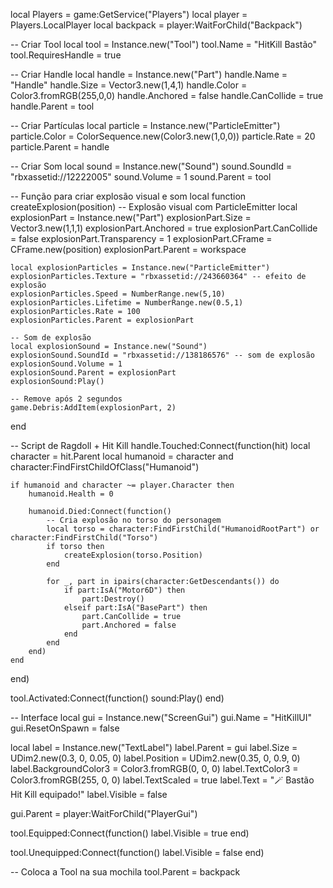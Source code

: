 local Players = game:GetService("Players")
local player = Players.LocalPlayer
local backpack = player:WaitForChild("Backpack")

-- Criar Tool
local tool = Instance.new("Tool")
tool.Name = "HitKill Bastão"
tool.RequiresHandle = true

-- Criar Handle
local handle = Instance.new("Part")
handle.Name = "Handle"
handle.Size = Vector3.new(1,4,1)
handle.Color = Color3.fromRGB(255,0,0)
handle.Anchored = false
handle.CanCollide = true
handle.Parent = tool

-- Criar Partículas
local particle = Instance.new("ParticleEmitter")
particle.Color = ColorSequence.new(Color3.new(1,0,0))
particle.Rate = 20
particle.Parent = handle

-- Criar Som
local sound = Instance.new("Sound")
sound.SoundId = "rbxassetid://12222005"
sound.Volume = 1
sound.Parent = tool

-- Função para criar explosão visual e som
local function createExplosion(position)
    -- Explosão visual com ParticleEmitter
    local explosionPart = Instance.new("Part")
    explosionPart.Size = Vector3.new(1,1,1)
    explosionPart.Anchored = true
    explosionPart.CanCollide = false
    explosionPart.Transparency = 1
    explosionPart.CFrame = CFrame.new(position)
    explosionPart.Parent = workspace

    local explosionParticles = Instance.new("ParticleEmitter")
    explosionParticles.Texture = "rbxassetid://243660364" -- efeito de explosão
    explosionParticles.Speed = NumberRange.new(5,10)
    explosionParticles.Lifetime = NumberRange.new(0.5,1)
    explosionParticles.Rate = 100
    explosionParticles.Parent = explosionPart

    -- Som de explosão
    local explosionSound = Instance.new("Sound")
    explosionSound.SoundId = "rbxassetid://138186576" -- som de explosão
    explosionSound.Volume = 1
    explosionSound.Parent = explosionPart
    explosionSound:Play()

    -- Remove após 2 segundos
    game.Debris:AddItem(explosionPart, 2)
end

-- Script de Ragdoll + Hit Kill
handle.Touched:Connect(function(hit)
    local character = hit.Parent
    local humanoid = character and character:FindFirstChildOfClass("Humanoid")

    if humanoid and character ~= player.Character then
        humanoid.Health = 0

        humanoid.Died:Connect(function()
            -- Cria explosão no torso do personagem
            local torso = character:FindFirstChild("HumanoidRootPart") or character:FindFirstChild("Torso")
            if torso then
                createExplosion(torso.Position)
            end

            for _, part in ipairs(character:GetDescendants()) do
                if part:IsA("Motor6D") then
                    part:Destroy()
                elseif part:IsA("BasePart") then
                    part.CanCollide = true
                    part.Anchored = false
                end
            end
        end)
    end
end)

tool.Activated:Connect(function()
    sound:Play()
end)

-- Interface
local gui = Instance.new("ScreenGui")
gui.Name = "HitKillUI"
gui.ResetOnSpawn = false

local label = Instance.new("TextLabel")
label.Parent = gui
label.Size = UDim2.new(0.3, 0, 0.05, 0)
label.Position = UDim2.new(0.35, 0, 0.9, 0)
label.BackgroundColor3 = Color3.fromRGB(0, 0, 0)
label.TextColor3 = Color3.fromRGB(255, 0, 0)
label.TextScaled = true
label.Text = "🪄 Bastão Hit Kill equipado!"
label.Visible = false

gui.Parent = player:WaitForChild("PlayerGui")

tool.Equipped:Connect(function()
    label.Visible = true
end)

tool.Unequipped:Connect(function()
    label.Visible = false
end)

-- Coloca a Tool na sua mochila
tool.Parent = backpack

